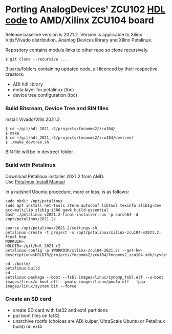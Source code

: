 # Porting AnalogDevices' ZCU102 [HDL code](https://github.com/analogdevicesinc/hdl) to AMD/Xilinx ZCU104 board

Release baseline version is 2021.2.
Version is applicable to Xilinx Vitis/Vivado distribution, Ananlog Devices library and Xilinx Petalinux.

Repository contains module links to other repo so clone recursively.
```
$ git clone --recursive ...
```

3 parts/folders containing updated code, all licenced by their respective creators:
- ADI hdl library
- meta layer for petalinux (tbc)
- device tree configuration (tbc)

### Build Bitsream, Device Tree and BIN files
Install Vivado/Vitis 2021.2.
```
$ cd ~/git/hdl_2021_r2/projects/fmcomms2/zcu104/
$ make
$ cd ~/git/hdl_2021_r2/projects/fmcomms2/zcu104/devtree/
$ ./make_devtree.sh
```
BIN file will be in devtree/ folder.

### Build with Petalinux
Download Petalinux installer 2021.2 from AMD.<br>
Use [Petalinux Install Manual](https://docs.xilinx.com/r/2021.2-English/ug1144-petalinux-tools-reference-guide/Installing-the-PetaLinux-Tool)

In a nutshell Ubuntu procedure, more or less, is as follows:
```
sudo mkdir /opt/petalinux
sudo apt install net-tools xterm autoconf libtool texinfo zlib1g-dev gcc-multilib zlib1g:i386 gawk build-essential
bash ./petalinux-v2021.2-final-installer.run -p aarch64 -d /opt/petalinux/2021.2/

source /opt/petalinux/2021.2/settings.sh
petalinux-create -t project -s /opt/petalinux/xilinx-zcu104-v2021.2-final.bsp
WORKDIR=.
HDLDIR=~/git/hdl_2021_r2
petalinux-config -p $WORKDIR/xilinx-zcu104-2021.2/ --get-hw-description=$HDLDIR/projects/fmcomms2/zcu104/fmcomms2_zcu104.sdk/system_top.xsa

cd ./build/
petalinux-build
cd ..
petalinux-package --boot --fsbl images/linux/zynqmp_fsbl.elf --u-boot images/linux/u-boot.elf --pmufw images/linux/pmufw.elf --fpga images/linux/system.bit --force
```

### Create an SD card
- create SD card with fat32 and ext4 partitions
- put boot files on fat32
- unarchive rootfs (choices are ADI kuiper, UltraScale Ubuntu or Petalinux build) on ext4

